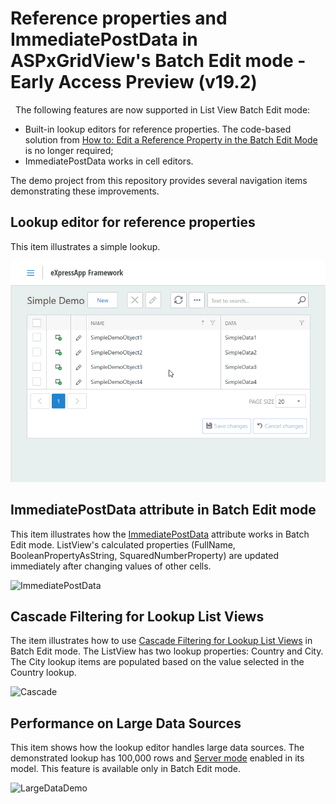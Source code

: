 # Reference properties and ImmediatePostData in ASPxGridView's Batch Edit mode - Early Access Preview (v19.2)
 
The following features are now supported in List View Batch Edit mode:
- Built-in lookup editors for reference properties. The code-based solution from <a href="https://docs.devexpress.com/eXpressAppFramework/115835/task-based-help/list-editors/how-to-edit-a-reference-property-in-the-batch-edit-mode">How to: Edit a Reference Property in the Batch Edit Mode</a> is no longer required;
- ImmediatePostData works in cell editors.


The demo project from this repository provides several navigation items demonstrating these improvements.

## Lookup editor for reference properties

This item illustrates a simple lookup.

![SimpleDemo](Images/SimpleDemo.gif)

## ImmediatePostData attribute in Batch Edit mode

This item illustrates how the [ImmediatePostData](https://docs.devexpress.com/eXpressAppFramework/DevExpress.Persistent.Base.ImmediatePostDataAttribute) attribute works in Batch Edit mode. ListView's calculated properties (FullName, BooleanPropertyAsString, SquaredNumberProperty) are updated immediately after changing values of other cells.

![ImmediatePostData](Images/ImmediatePostData.gif)

## Cascade Filtering for Lookup List Views

The item illustrates how to use [Cascade Filtering for Lookup List Views](https://docs.devexpress.com/eXpressAppFramework/112681/Task-Based-Help/Filtering/How-to-Implement-Cascading-Filtering-for-Lookup-List-Views) in Batch Edit mode. The ListView has two lookup properties: Country and City. The City lookup items are populated based on the value selected in the Country lookup.

![Cascade](Images/Cascade.gif)

## Performance on Large Data Sources
This item shows how the lookup editor handles large data sources. The demonstrated lookup has 100,000 rows and [Server mode](https://docs.devexpress.com/eXpressAppFramework/113683/Concepts/UI-Construction/Views/List-View-Data-Access-Modes) enabled in its model. This feature is available only in Batch Edit mode.

![LargeDataDemo](Images/LargeDataDemo.gif)
